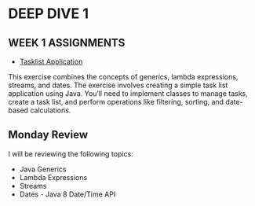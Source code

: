 # DEEP DIVE 1

## WEEK 1 ASSIGNMENTS
* [Tasklist Application](/week01/Day3_DD_Exercise/src/main/java/dk/favrholdt/Main.java)

This exercise combines the concepts of generics, lambda expressions, streams, and dates. The exercise involves creating a simple task list application using Java. You’ll need to implement classes to manage tasks, create a task list, and perform operations like filtering, sorting, and date-based calculations.


## Monday Review
I will be reviewing the following topics:
* Java Generics
* Lambda Expressions
* Streams
* Dates - Java 8 Date/Time API